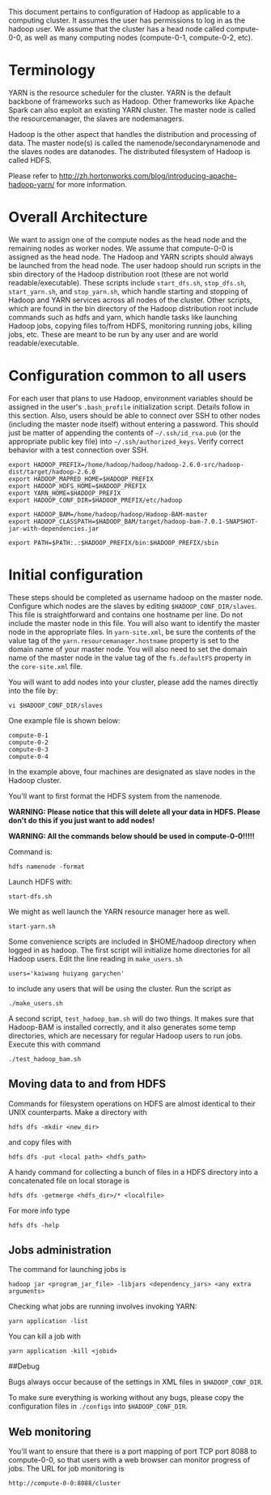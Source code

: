 This document pertains to configuration of Hadoop as applicable to a computing cluster. It assumes the user has permissions to log in as the hadoop user. We assume that the cluster has a head node called compute-0-0, as well as many computing nodes (compute-0-1, compute-0-2, etc).

# Terminology

YARN is the resource scheduler for the cluster. YARN is the default backbone of frameworks such as Hadoop. Other frameworks like Apache Spark can also exploit an existing YARN cluster. The master node is called the resourcemanager, the slaves are nodemanagers.

Hadoop is the other aspect that handles the distribution and processing of data. The master node(s) is called the namenode/secondarynamenode and the slaves nodes are datanodes. The distributed filesystem of Hadoop is called HDFS.

Please refer to http://zh.hortonworks.com/blog/introducing-apache-hadoop-yarn/ for more information.

# Overall Architecture

We want to assign one of the compute nodes as the head node and the remaining nodes as worker nodes. We assume that compute-0-0 is assigned as the head node. The Hadoop and YARN scripts should always be launched from the head node. The user hadoop should run scripts in the sbin directory of the Hadoop distribution root (these are not world readable/executable). These scripts include `start_dfs.sh`, `stop_dfs.sh`, `start_yarn.sh`, and `stop_yarn.sh`, which handle starting and stopping of Hadoop and YARN services across all nodes of the cluster. Other scripts, which are found in the bin directory of the Hadoop distribution root include commands such as hdfs and yarn, which handle tasks like launching Hadoop jobs, copying files to/from HDFS, monitoring running jobs, killing jobs, etc. These are meant to be run by any user and are world readable/executable.

# Configuration common to all users

For each user that plans to use Hadoop, environment variables should be assigned in the user's `.bash_profile` initialization script.  Details follow in this section. Also, users should be able to connect over SSH to other nodes (including the master node itself) without entering a password. This should just be matter of appending the contents of `~/.ssh/id_rsa.pub` (or the appropriate public key file) into `~/.ssh/authorized_keys`. Verify correct behavior with a test connection over SSH.

```
export HADOOP_PREFIX=/home/hadoop/hadoop/hadoop-2.6.0-src/hadoop-dist/target/hadoop-2.6.0
export HADOOP_MAPRED_HOME=$HADOOP_PREFIX
export HADOOP_HDFS_HOME=$HADOOP_PREFIX
export YARN_HOME=$HADOOP_PREFIX
export HADOOP_CONF_DIR=$HADOOP_PREFIX/etc/hadoop

export HADOOP_BAM=/home/hadoop/hadoop/Hadoop-BAM-master
export HADOOP_CLASSPATH=$HADOOP_BAM/target/hadoop-bam-7.0.1-SNAPSHOT-jar-with-dependencies.jar

export PATH=$PATH:.:$HADOOP_PREFIX/bin:$HADOOP_PREFIX/sbin
```

# Initial configuration

These steps should be completed as username hadoop on the master node. Configure which nodes are the slaves by editing `$HADOOP_CONF_DIR/slaves`. This file is straightforward and contains one hostname per line. Do not include the master node in this file. You will also want to identify the master node in the appropriate files. In `yarn-site.xml`, be sure the contents of the value tag of the `yarn.resourcemanager.hostname` property is set to the domain name of your master node. You will also need to set the domain name of the master node in the value tag of the `fs.defaultFS` property in the `core-site.xml` file.

You will want to add nodes into your cluster, please add the names directly into the file by:

```vi $HADOOP_CONF_DIR/slaves```

One example file is shown below:

```
compute-0-1
compute-0-2
compute-0-3
compute-0-4
```

In the example above, four machines are designated as slave nodes in the Hadoop cluster.

You'll want to first format the HDFS system from the namenode. 

  **WARNING: Please notice that this will delete all your data in HDFS. Please don't do this if you just want to add nodes!**

  **WARNING: All the commands below should be used in compute-0-0!!!!!**

Command is:

```
hdfs namenode -format
```

Launch HDFS with:

```
start-dfs.sh
```

We might as well launch the YARN resource manager here as well.

```
start-yarn.sh
```

Some convenience scripts are included in $HOME/hadoop directory when logged in as hadoop. The first script will initialize home directories for all Hadoop users.  Edit the line reading in `make_users.sh`

```
users='kaiwang huiyang garychen'
```

to include any users that will be using the cluster. Run the script as 

```
./make_users.sh
```

A second script, `test_hadoop_bam.sh` will do two things. It makes sure that Hadoop-BAM is installed correctly, and it also generates some temp directories, which are necessary for regular Hadoop users to run jobs. Execute this with command

```
./test_hadoop_bam.sh
```

## Moving data to and from HDFS

Commands for filesystem operations on HDFS are almost identical to their UNIX counterparts. Make a directory with

```
hdfs dfs -mkdir <new_dir>
```

and copy files with

```
hdfs dfs -put <local path> <hdfs_path>
```

A handy command for collecting a bunch of files in a HDFS directory into a concatenated file on local storage is

```
hdfs dfs -getmerge <hdfs_dir>/* <localfile>
```

For more info type

```
hdfs dfs -help
```

## Jobs administration

The command for launching jobs is

```
hadoop jar <program_jar_file> -libjars <dependency_jars> <any extra arguments>
```

Checking what jobs are running involves invoking YARN:

```
yarn application -list
```

You can kill a job with 

```
yarn application -kill <jobid>
```

##Debug

Bugs always occur because of the settings in XML files in `$HADOOP_CONF_DIR`.

To make sure everything is working without any bugs, please copy the configuration files in `./configs` into `$HADOOP_CONF_DIR`.
 
## Web monitoring

You'll want to ensure that there is a port mapping of port TCP port 8088 to compute-0-0, so that users with a web browser can monitor progress of jobs. The URL for job monitoring is

```
http://compute-0-0:8088/cluster
```


